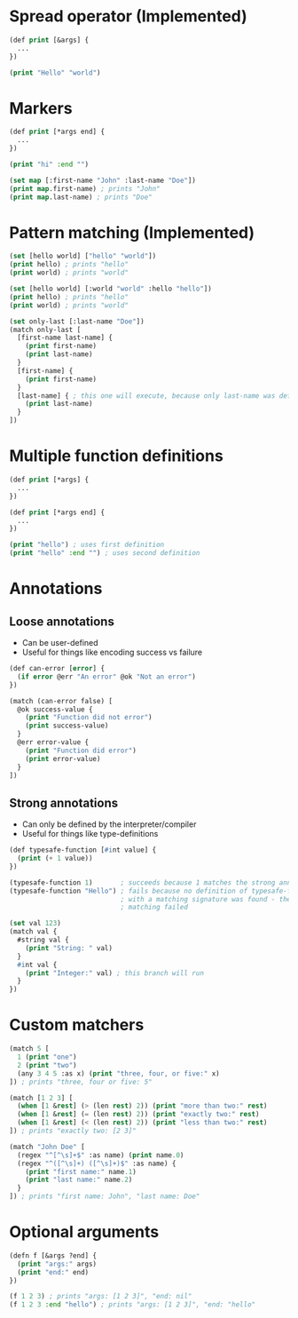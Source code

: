 # Spread operator (Implemented)

```lisp
(def print [&args] {
  ...
})

(print "Hello" "world")
```

# Markers

```lisp
(def print [*args end] {
  ...
})

(print "hi" :end "")

(set map [:first-name "John" :last-name "Doe"])
(print map.first-name) ; prints "John"
(print map.last-name) ; prints "Doe"
```

# Pattern matching (Implemented)

```lisp
(set [hello world] ["hello" "world"])
(print hello) ; prints "hello"
(print world) ; prints "world"

(set [hello world] [:world "world" :hello "hello"])
(print hello) ; prints "hello"
(print world) ; prints "world"

(set only-last [:last-name "Doe"])
(match only-last [
  [first-name last-name] {
    (print first-name)
    (print last-name)
  }
  [first-name] {
    (print first-name)
  }
  [last-name] { ; this one will execute, because only last-name was defined
    (print last-name)
  }
])
```

# Multiple function definitions

```lisp
(def print [*args] {
  ...
})

(def print [*args end] {
  ...
})

(print "hello") ; uses first definition
(print "hello" :end "") ; uses second definition
```

# Annotations

## Loose annotations

- Can be user-defined
- Useful for things like encoding success vs failure

```lisp
(def can-error [error] {
  (if error @err "An error" @ok "Not an error")
})

(match (can-error false) [
  @ok success-value {
    (print "Function did not error")
    (print success-value)
  }
  @err error-value {
    (print "Function did error")
    (print error-value)
  }
])
```

## Strong annotations

- Can only be defined by the interpreter/compiler
- Useful for things like type-definitions

```lisp
(def typesafe-function [#int value] {
  (print (+ 1 value))
})

(typesafe-function 1)       ; succeeds because 1 matches the strong annotation of int
(typesafe-function "Hello") ; fails because no definition of typesafe-function
                            ; with a matching signature was found - the pattern
                            ; matching failed

(set val 123)
(match val {
  #string val {
    (print "String: " val)
  }
  #int val {
    (print "Integer:" val) ; this branch will run
  }
})
```

# Custom matchers

```lisp
(match 5 [
  1 (print "one")
  2 (print "two")
  (any 3 4 5 :as x) (print "three, four, or five:" x)
]) ; prints "three, four or five: 5"

(match [1 2 3] [
  (when [1 &rest] (> (len rest) 2)) (print "more than two:" rest)
  (when [1 &rest] (= (len rest) 2)) (print "exactly two:" rest)
  (when [1 &rest] (< (len rest) 2)) (print "less than two:" rest)
]) ; prints "exactly two: [2 3]"

(match "John Doe" [
  (regex "^[^\s]+$" :as name) (print name.0)
  (regex "^([^\s]+) ([^\s]+)$" :as name) {
    (print "first name:" name.1)
    (print "last name:" name.2)
  }
]) ; prints "first name: John", "last name: Doe"
```

# Optional arguments

```lisp
(defn f [&args ?end] {
  (print "args:" args)
  (print "end:" end)
})

(f 1 2 3) ; prints "args: [1 2 3]", "end: nil"
(f 1 2 3 :end "hello") ; prints "args: [1 2 3]", "end: "hello"
```
